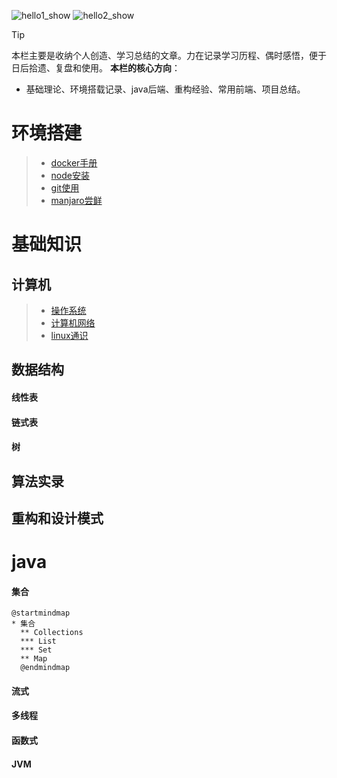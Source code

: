 <link rel="stylesheet" href="http://rbr3i8xre.hd-bkt.clouddn.com/css/local.css" type="text/css">

![hello1_show](http://rbr3i8xre.hd-bkt.clouddn.com/media/img/hello1.png ':class=hello1_show')
![hello2_show](http://rbr3i8xre.hd-bkt.clouddn.com/media/img/hello2.png ':class=hello2_show')

> [!TIP]
> 本栏主要是收纳个人创造、学习总结的文章。力在记录学习历程、偶时感悟，便于日后拾遗、复盘和使用。
>  **本栏的核心方向**：
> + 基础理论、环境搭载记录、java后端、重构经验、常用前端、项目总结。

# 环境搭建
> + [docker手册](article/environment/docker.md)
> + [node安装](article/environment/node.md)
> + [git使用](article/environment/git.md)
> + [manjaro尝鲜](article/environment/manjaro.md)


# 基础知识

## 计算机
> + [操作系统](article/basis/operating_system.md)
> + [计算机网络](article/basis/network.md)
> + [linux通识](article/basis/linux.md)

## 数据结构
<!-- tabs:start -->
#### **线性表**

#### **链式表**

#### **树**

<!-- tabs:end -->

## 算法实录
## 重构和设计模式

# java
<!-- tabs:start -->
#### **集合**
```plantuml
@startmindmap
* 集合
  ** Collections 
  *** List
  *** Set
  ** Map
  @endmindmap
```
#### **流式**

#### **多线程**

#### **函数式**

#### **JVM**

<!-- tabs:end -->
